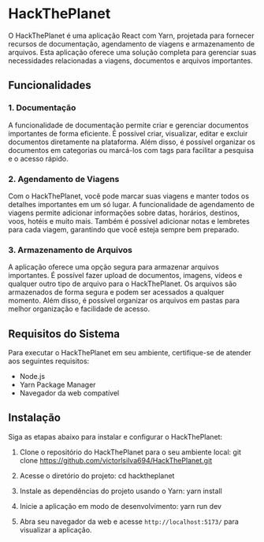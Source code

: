 # HackThePlanet

O HackThePlanet é uma aplicação React com Yarn, projetada para fornecer recursos de documentação, agendamento de viagens e armazenamento de arquivos. Esta aplicação oferece uma solução completa para gerenciar suas necessidades relacionadas a viagens, documentos e arquivos importantes.

## Funcionalidades

### 1. Documentação
A funcionalidade de documentação permite criar e gerenciar documentos importantes de forma eficiente. É possível criar, visualizar, editar e excluir documentos diretamente na plataforma. Além disso, é possível organizar os documentos em categorias ou marcá-los com tags para facilitar a pesquisa e o acesso rápido.

### 2. Agendamento de Viagens
Com o HackThePlanet, você pode marcar suas viagens e manter todos os detalhes importantes em um só lugar. A funcionalidade de agendamento de viagens permite adicionar informações sobre datas, horários, destinos, voos, hotéis e muito mais. Também é possível adicionar notas e lembretes para cada viagem, garantindo que você esteja sempre bem preparado.

### 3. Armazenamento de Arquivos
A aplicação oferece uma opção segura para armazenar arquivos importantes. É possível fazer upload de documentos, imagens, vídeos e qualquer outro tipo de arquivo para o HackThePlanet. Os arquivos são armazenados de forma segura e podem ser acessados a qualquer momento. Além disso, é possível organizar os arquivos em pastas para melhor organização e facilidade de acesso.

## Requisitos do Sistema

Para executar o HackThePlanet em seu ambiente, certifique-se de atender aos seguintes requisitos:

- Node.js
- Yarn Package Manager
- Navegador da web compatível

## Instalação

Siga as etapas abaixo para instalar e configurar o HackThePlanet:

1. Clone o repositório do HackThePlanet para o seu ambiente local:
git clone https://github.com/victorlsilva694/HackThePlanet.git

2. Acesse o diretório do projeto:
cd hacktheplanet

3. Instale as dependências do projeto usando o Yarn:
yarn install


4. Inicie a aplicação em modo de desenvolvimento:
yarn run dev


5. Abra seu navegador da web e acesse `http://localhost:5173/` para visualizar a aplicação.
